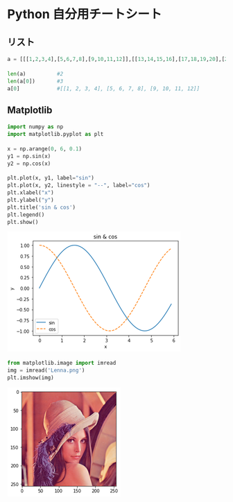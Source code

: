 # Python 自分用チートシート

## リスト

~~~python
a = [[[1,2,3,4],[5,6,7,8],[9,10,11,12]],[[13,14,15,16],[17,18,19,20],[21,22,23,24]]]

len(a) 			#2
len(a[0]) 		#3
a[0] 			#[[1, 2, 3, 4], [5, 6, 7, 8], [9, 10, 11, 12]]
~~~

## Matplotlib

~~~python
import numpy as np
import matplotlib.pyplot as plt

x = np.arange(0, 6, 0.1)
y1 = np.sin(x)
y2 = np.cos(x)

plt.plot(x, y1, label="sin")
plt.plot(x, y2, linestyle = "--", label="cos")
plt.xlabel("x")
plt.ylabel("y")
plt.title('sin & cos')
plt.legend()
plt.show()
~~~

![matplotlib1](image/cheetsheet/matplotlib1.png)

~~~python
from matplotlib.image import imread
img = imread('Lenna.png')
plt.imshow(img)
~~~

![matplotlib1](image/cheetsheet/matplotlib2.png)


